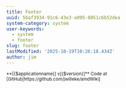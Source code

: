 ```yaml
---
title: Footer
uuid: 5baf3934-91c6-43e3-a095-8051c6b52dea
system-category: system
user-keywords:
  - system
  - footer
slug: footer
lastModified: '2025-10-19T10:26:18.434Z'
author: jim
---
```


<div class="text-center text-muted">
  <small>
    **[{$applicationname}] v[{$version}]**
    Code at  [GitHub|https://github.com/jwilleke/amdWiki]
  </small>
</div>
